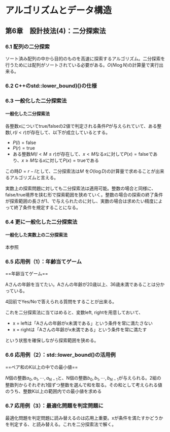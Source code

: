 # アルゴリズムとデータ構造

## 第6章　設計技法(4)：二分探索法

### 6.1 配列の二分探索

ソート済み配列の中から目的のものを高速に探索するアルゴリズム。二分探索を行うためには配列がソートされている必要がある。$O(N\log{N})$の計算量で実行出来る。

### 6.2 C++のstd::lower_bound)()の仕様

### 6.3 一般化した二分探索法

#### 一般化した二分探索法

各整数$x$について$\text{true/false}$の2値で判定される条件$P$が与えられていて、ある整数$l, r (l < r)$が存在して、以下が成立しているとする。

- $P(l) = \text{false}$
- $P(r) = \text{true}$
- ある整数$M(l < M \leq r)$が存在して、$x < M$なる$x$に対して$P(x) = \text{false}$であり、$x \geq M$なる$x$に対して$P(x) = \text{true}$である

この時$D = r - l$として、二分探索法は$M$ を$O(\log{D})$の計算量で求めることが出来るアルゴリズムと言える。

実数上の探索問題に対しても二分探索法は適用可能。整数の場合と同様に、false/true境界を挟む形で探索範囲を狭めていく。整数の場合の探索の終了条件が探索範囲の長さが1、で与えられたのに対し、実数の場合は求めたい精度によって終了条件を規定することになる。

### 6.4 更に一般化した二分探索法

#### 一般化した実数上の二分探索法

本参照

### 6.5 応用例（1）：年齢当てゲーム

==年齢当てゲーム==

Aさんの年齢を当てたい。Aさんの年齢が20歳以上、36歳未満であることは分かっている。

4回前でYes/Noで答えられる質問をすることが出来る。

これを二分探索法に当てはめると、変数left, rightを用意しておいて、

- x = leftは「Aさんの年齢がx未満である」という条件を常に満たさない
- x = rightは「Aさんの年齢がx未満である」という条件を常に満たす

という状態を確保しながら探索範囲を狭める。



### 6.6 応用例（2）：std::lower_bound()の活用例

==ペア和のK以上の中での最小値==

$N$個の整数$a_0, a_1, \cdots, a_{N-1}$と、N個の整数$b_0, b_1, \cdots, b_{N-1}$が与えられる。2組の整数列からそれぞれ1個ずつ整数を選んで和を取る。その和として考えられる値のうち、整数K以上の範囲内での最小値を求める

### 6.7 応用例（3）：最適化問題を判定問題に

最適化問題を判定問題に読み替えるのは応用上重要。xが条件を満たすかどうかを判定する、と読み替える。これを二分探索法で解く。

